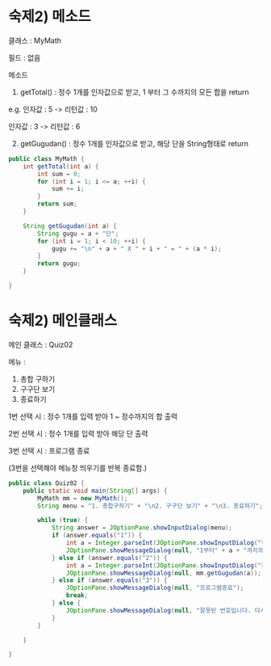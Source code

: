# 숙제2) 메소드

클래스 : MyMath

필드 : 없음

메소드 

1) getTotal()	: 정수 1개를 인자값으로 받고, 1 부터 그 수까지의 모든 합을 return

e.g. 인자값 : 5 -> 리턴값 : 10

인자값 : 3 -> 리턴값 : 6

2) getGugudan() : 정수 1개를 인자값으로 받고, 해당 단을 String형태로 return 

```java
public class MyMath {
	int getTotal(int a) {
		int sum = 0;
		for (int i = 1; i <= a; ++i) {
			sum += i;
		}
		return sum;
	}

	String getGugudan(int a) {
		String gugu = a + "단";
		for (int i = 1; i < 10; ++i) {
			gugu += "\n" + a + " X " + i + " = " + (a * i);
		}
		return gugu;
	}

}
```





# 숙제2) 메인클래스

메인 클래스 : Quiz02

메뉴 : 

1. 총합 구하기
2. 구구단 보기
3. 종료하기

1번 선택 시 : 정수 1개를 입력 받아 1 ~ 정수까지의 합 출력

2번 선택 시 : 정수 1개를 입력 받아 해당 단 출력

3번 선택 시 : 프로그램 종료 

(3번을 선택해야 메뉴창 띄우기를 반복 종료함.)

```java
public class Quiz02 {
	public static void main(String[] args) {
		MyMath mm = new MyMath();
		String menu = "1. 총합구하기" + "\n2. 구구단 보기" + "\n3. 종료하기";

		while (true) {
			String answer = JOptionPane.showInputDialog(menu);
			if (answer.equals("1")) {
				int a = Integer.parseInt(JOptionPane.showInputDialog("정수 1개를 입력하세요"));
				JOptionPane.showMessageDialog(null, "1부터" + a + "까지의 총 합은 : " + mm.getTotal(a));
			} else if (answer.equals("2")) {
				int a = Integer.parseInt(JOptionPane.showInputDialog("정수 1개를 입력하세요"));
				JOptionPane.showMessageDialog(null, mm.getGugudan(a));
			} else if (answer.equals("3")) {
				JOptionPane.showMessageDialog(null, "프로그램종료");
				break;
			} else {
				JOptionPane.showMessageDialog(null, "잘못된 번호입니다. 다시 입력해주세요");
			}
		}

	}

}

```

